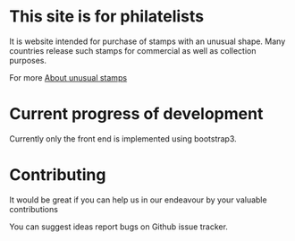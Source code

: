 # This site is for philatelists

It is website intended for purchase of stamps with an unusual shape.
Many countries release such stamps for commercial as well as collection purposes.

For more [About unusual stamps](http://unusual-stamps.blogspot.com/)

# Current progress of development 
 
 Currently only the front end is implemented using bootstrap3.
 
# Contributing 

It would be great if you can help us in our endeavour by your valuable contributions

You can suggest ideas report bugs on Github issue tracker.
